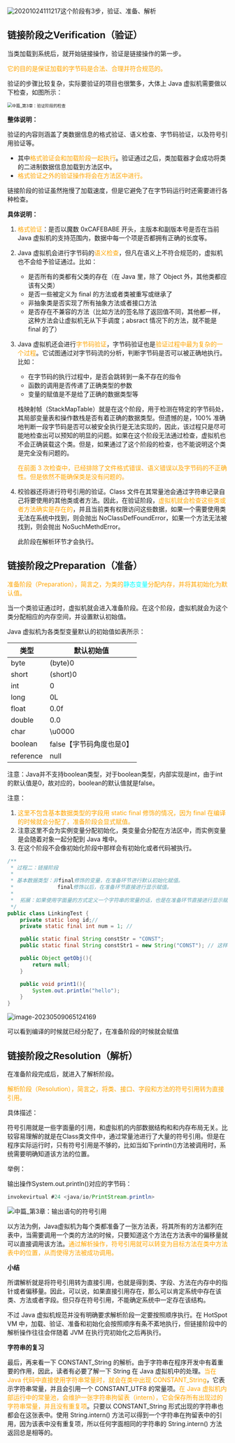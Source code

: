 ![20201024111217](image/104.Linking%E9%93%BE%E6%8E%A5%E9%98%B6%E6%AE%B5/20201024111217.png)这个阶段有3步，验证、准备、解析



## 链接阶段之Verification（验证）

当类加载到系统后，就开始链接操作，验证是链接操作的第一步。

<font color="orange">它的目的是保证加载的字节码是合法、合理并符合规范的。</font>

验证的步骤比较复杂，实际要验证的项目也很繁多，大体上 Java 虚拟机需要做以下检查，如图所示：

 <img src="image/104.Linking%E9%93%BE%E6%8E%A5%E9%98%B6%E6%AE%B5/%E4%B8%AD%E7%AF%87_%E7%AC%AC3%E7%AB%A0%EF%BC%9A%E9%AA%8C%E8%AF%81%E9%98%B6%E6%AE%B5%E7%9A%84%E6%A3%80%E6%9F%A5.jpg" alt="中篇_第3章：验证阶段的检查" style="zoom:67%;" />

**整体说明：**

验证的内容则涵盖了类数据信息的格式验证、语义检查、字节码验证，以及符号引用验证等。

- 其中<font color="orange">格式验证会和加载阶段一起执行</font>。验证通过之后，类加载器才会成功将类的二进制数据信息加载到方法区中。
- <font color="orange">格式验证之外的验证操作将会在方法区中进行。</font>

链接阶段的验证虽然拖慢了加载速度，但是它避免了在字节码运行时还需要进行各种检查。

**具体说明：**

1. <font color="orange">格式验证</font>：是否以魔数 0xCAFEBABE 开头，主版本和副版本号是否在当前 Java 虚拟机的支持范围内，数据中每一个项是否都拥有正确的长度等。
2. Java 虚拟机会进行字节码的<font color="orange">语义检查</font>，但凡在语义上不符合规范的，虚拟机也不会给予验证通过。比如：

	- 是否所有的类都有父类的存在（在 Java 里，除了 Object 外，其他类都应该有父类）
	- 是否一些被定义为 final 的方法或者类被重写或继承了
	- 非抽象类是否实现了所有抽象方法或者接口方法
	- 是否存在不兼容的方法（比如方法的签名除了返回值不同，其他都一样，这种方法会让虚拟机无从下手调度；absract 情况下的方法，就不能是 final 的了）

3. Java 虚拟机还会进行<font color="orange">字节码验证</font>，字节码验证也是<font color="orange">验证过程中最为复杂的一个过程</font>。它试图通过对字节码流的分析，判断字节码是否可以被正确地执行。比如：

	- 在字节码的执行过程中，是否会跳转到一条不存在的指令
	- 函数的调用是否传递了正确类型的参数
	- 变量的赋值是不是给了正确的数据类型等

	栈映射帧（StackMapTable）就是在这个阶段，用于检测在特定的字节码处，其局部变量表和操作数栈是否有着正确的数据类型。但遗憾的是，100% 准确地判断一段字节码是否可以被安全执行是无法实现的，因此，该过程只是尽可能地检查出可以预知的明显的问题。如果在这个阶段无法通过检查，虚拟机也不会正确装载这个类。但是，如果通过了这个阶段的检查，也不能说明这个类是完全没有问题的。
	
	<font color="orange">在前面 3 次检查中，已经排除了文件格式错误、语义错误以及字节码的不正确性。但是依然不能确保类是没有问题的。</font>
	
4. 校验器还将进行符号引用的验证。Class 文件在其常量池会通过字符串记录自己将要使用的其他类或者方法。因此，在验证阶段，<font color="orange">虚拟机就会检查这些类或者方法确实是存在的</font>，并且当前类有权限访问这些数据，如果一个需要使用类无法在系统中找到，则会抛出 NoClassDefFoundError，如果一个方法无法被找到，则会抛出 NoSuchMethdError。

   此阶段在解析环节才会执行。       



## 链接阶段之Preparation（准备）

<font color="orange">准备阶段（Preparation），简言之，为类的<font color="cyan">静态变量</font>分配内存，并将其初始化为默认值。</font>

当一个类验证通过时，虚拟机就会进入准备阶段。在这个阶段，虚拟机就会为这个类分配相应的内存空间，并设置默认初始值。

Java 虚拟机为各类型变量默认的初始值如表所示：

| 类型      | 默认初始值               |
| --------- | ------------------------ |
| byte      | (byte)0                  |
| short     | (short)0                 |
| int       | 0                        |
| long      | 0L                       |
| float     | 0.0f                     |
| double    | 0.0                      |
| char      | \u0000                   |
| boolean   | false【字节码角度也是0】 |
| reference | null                     |

注意：Java并不支持boolean类型，对于boolean类型，内部实现是int，由于int的默认值是0，故对应的，boolean的默认值就是false。

注意：

1. <font color="orange">这里不包含基本数据类型的字段用 static final 修饰的情况，因为 final 在编译的时候就会分配了，准备阶段会显式赋值。</font>
2. 注意这里不会为实例变量分配初始化，类变量会分配在方法区中，而实例变量是会随着对象一起分配到 Java 堆中。
3. 在这个阶段不会像初始化阶段中那样会有初始化或者代码被执行。

```java
/**
 * 过程二：链接阶段
 *
 * 基本数据类型：非final修饰的变量，在准备环节进行默认初始化赋值。
 *              final修饰以后，在准备环节直接进行显示赋值。
 *
 *  拓展：如果使用字面量的方式定义一个字符串的常量的话，也是在准备环节直接进行显示赋值。
 */
public class LinkingTest {
    private static long id;//
    private static final int num = 1; //

    public static final String constStr = "CONST";
	public static final String constStr1 = new String("CONST"); // 这样的话就在clinit中赋值了，而不是准备

    public Object getObj(){
        return null;
    }

    public void print1(){
        System.out.println("hello");
    }
}
```

 ![image-20230509065124169](image/104.Linking%E9%93%BE%E6%8E%A5%E9%98%B6%E6%AE%B5/image-20230509065124169.png)

可以看到编译的时候就已经分配了，在准备阶段的时候就会赋值



## 链接阶段之Resolution（解析）

在准备阶段完成后，就进入了解析阶段。

<font color="orange">解析阶段（Resolution），简言之，将类、接口、字段和方法的符号引用转为直接引用。</font>

具体描述：

符号引用就是一些字面量的引用，和虚拟机的内部数据结构和和内存布局无关。比较容易理解的就是在Class类文件中，通过常量池进行了大量的符号引用。但是在程序实际运行时，只有符号引用是不够的，比如当如下println()方法被调用时，系统需要明确知道该方法的位置。

举例：

输出操作System.out.println()对应的字节码：

```java
invokevirtual #24 <java/io/PrintStream.println>
```

![中篇_第3章：输出语句的符号引用](image/104.Linking%E9%93%BE%E6%8E%A5%E9%98%B6%E6%AE%B5/%E4%B8%AD%E7%AF%87_%E7%AC%AC3%E7%AB%A0%EF%BC%9A%E8%BE%93%E5%87%BA%E8%AF%AD%E5%8F%A5%E7%9A%84%E7%AC%A6%E5%8F%B7%E5%BC%95%E7%94%A8.jpg)

以方法为例，Java虚拟机为每个类都准备了一张方法表，将其所有的方法都列在表中，当需要调用一个类的方法的时候，只要知道这个方法在方法表中的偏移量就可以直接调用该方法。<font color="orange">通过解析操作，符号引用就可以转变为目标方法在类中方法表中的位置，从而使得方法被成功调用。</font>

**小结**

所谓解析就是将符号引用转为直接引用，也就是得到类、字段、方法在内存中的指针或者偏移量。因此，可以说，如果直接引用存在，那么可以肯定系统中存在该类、方法或者字段。但只存在符号引用，不能确定系统中一定存在该结构。

不过 Java 虚拟机规范并没有明确要求解析阶段一定要按照顺序执行。在 HotSpot VM 中，加载、验证、准备和初始化会按照顺序有条不紊地执行，但链接阶段中的解析操作往往会伴随着 JVM 在执行完初始化之后再执行。

**字符串的复习**

最后，再来看一下 CONSTANT_String 的解析。由于字符串在程序开发中有着重要的作用，因此，读者有必要了解一下 String 在 Java 虚拟机中的处理。<font color="orange">当在 Java 代码中直接使用字符串常量时，就会在类中出现 CONSTANT_String</font>，它表示字符串常量，并且会引用一个 CONSTANT_UTF8 的常量项。<font color="orange">在 Java 虚拟机内部运行中的常量池，会维护一张字符串拘留表（intern），它会保存所有出现过的字符串常量，并且没有重复项</font>。只要以 CONSTANT_String 形式出现的字符串也都会在这张表中。使用 String.intern() 方法可以得到一个字符串在拘留表中的引用，因为该表中没有重复项，所以任何字面相同的字符串的 String.intern() 方法返回总是相等的。